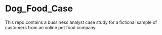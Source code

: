 # Dog_Food_Case
This repo contains a bussiness analyst case study for a fictional sample of customers from an online pet food company.
